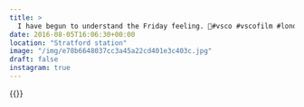 ```yaml
---
title: >
  I have begun to understand the Friday feeling. 🍃#vsco #vscofilm #london #streetphotography #colour #graffiti
date: 2016-08-05T16:06:30+00:00
location: "Stratford station"
image: "/img/e78b6648037cc3a45a22cd401e3c403c.jpg"
draft: false
instagram: true
---
```


{{<photo src="/img/e78b6648037cc3a45a22cd401e3c403c.jpg">}}
